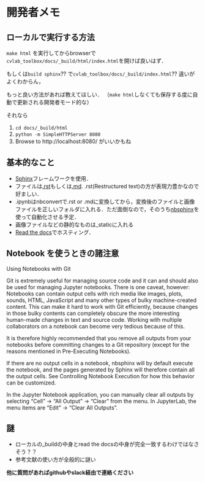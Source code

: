 # 開発者メモ

## ローカルで実行する方法
`make html` 
を実行してからbrowserで`cvlab_toolbox/docs/_build/html/index.html`を開けば良いはず．

もしくは`build sphinx`?? で`cvlab_toolbox/docs/_build/index.html`??
違いがよくわからん，

もっと良い方法があれば教えてほしい．
（`make html`しなくても保存する度に自動で更新される開発者モード的な）

それなら
1. ``cd docs/_build/html``
2. ``python -m SimpleHTTPServer 8080``
3. Browse to http://localhost:8080/
がいいかもね

## 基本的なこと

- [Sphinx](https://docs.readthedocs.io/en/stable/index.html)フレームワークを使用．
- ファイルは[.rst](http://openalea.gforge.inria.fr/doc/openalea/doc/_build/html/source/sphinx/rest_syntax.html)もしくは[.md](https://github.com/adam-p/markdown-here/wiki/Markdown-Cheatsheet). .rst(Restructured text)の方が表現力豊かなので好ましい．
- .ipynbはnbconvertで.rst or .mdに変換してから，変換後のファイルと画像ファイルを正しいフォルダに入れる．ただ面倒なので，そのうち[nbsphinx](https://nbsphinx.readthedocs.io/en/0.5.0/)を使って自動化させる予定．
- 画像ファイルなどの静的なものは_staticに入れる
- [Read the docs](https://readthedocs.org/)でホスティング．

## Notebook を使うときの諸注意
Using Notebooks with Git

Git is extremely useful for managing source code and it can and should also be used for managing Jupyter notebooks. There is one caveat, however: Notebooks can contain output cells with rich media like images, plots, sounds, HTML, JavaScript and many other types of bulky machine-created content. This can make it hard to work with Git efficiently, because changes in those bulky contents can completely obscure the more interesting human-made changes in text and source code. Working with multiple collaborators on a notebook can become very tedious because of this.

It is therefore highly recommended that you remove all outputs from your notebooks before committing changes to a Git repository (except for the reasons mentioned in Pre-Executing Notebooks).

If there are no output cells in a notebook, nbsphinx will by default execute the notebook, and the pages generated by Sphinx will therefore contain all the output cells. See Controlling Notebook Execution for how this behavior can be customized.

In the Jupyter Notebook application, you can manually clear all outputs by selecting “Cell” →
“All Output” → “Clear” from the menu. In JupyterLab, the menu items are “Edit” → “Clear All Outputs”.

## 謎
- ローカルの_buildの中身とread the docsの中身が完全一致するわけではなさそう？？
- 参考文献の使い方が全般的に謎い

**他に質問があればgithubやslack経由で連絡ください**